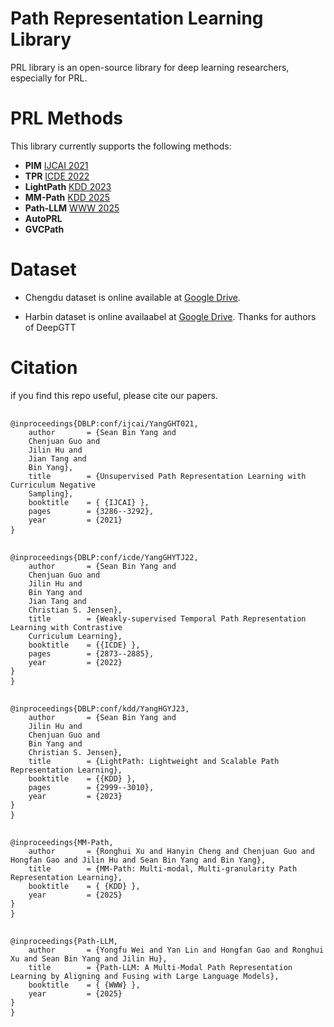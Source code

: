 # Path Representation Learning Library
PRL library is an open-source library for deep learning researchers, especially for PRL.

# PRL Methods

This library currently supports the following methods:

- **PIM** [IJCAI 2021](https://ijcai-21.org/index.html)
- **TPR** [ICDE 2022](https://icde2022.ieeecomputer.my/)
- **LightPath** [KDD 2023](https://kdd.org/kdd2023/index.html)
- **MM-Path** [KDD 2025](https://kdd2025.kdd.org/)
- **Path-LLM** [WWW 2025](https://www2025.thewebconf.org/)
- **AutoPRL**
- **GVCPath**

# Dataset 

- Chengdu dataset is online available at [Google Drive](https://drive.google.com/file/d/1xc1TKmEQ0VQ7daA6KVPri9J9OmsYLai_/view?usp=drive_link).

- Harbin dataset is online availaabel at [Google Drive](https://drive.google.com/file/d/1TqupyC0LVqUtGfoPuXmIjm2VUke1lx0b/view?usp=drive_link). Thanks for authors of DeepGTT


# Citation

if you find this repo useful, please cite our papers.

<pre> <code>
@inproceedings{DBLP:conf/ijcai/YangGHT021,
	author       = {Sean Bin Yang and
	Chenjuan Guo and
	Jilin Hu and
	Jian Tang and
	Bin Yang},
	title        = {Unsupervised Path Representation Learning with Curriculum Negative
	Sampling},
	booktitle    = { {IJCAI} },
	pages        = {3286--3292},
	year         = {2021}
} </code> </pre>

<pre> <code>
@inproceedings{DBLP:conf/icde/YangGHYTJ22,
	author       = {Sean Bin Yang and
	Chenjuan Guo and
	Jilin Hu and
	Bin Yang and
	Jian Tang and
	Christian S. Jensen},
	title        = {Weakly-supervised Temporal Path Representation Learning with Contrastive
	Curriculum Learning},
	booktitle    = {{ICDE} },
	pages        = {2873--2885},
	year         = {2022}
}
} </code> </pre>

<pre> <code>
@inproceedings{DBLP:conf/kdd/YangHGYJ23,
	author       = {Sean Bin Yang and
	Jilin Hu and
	Chenjuan Guo and
	Bin Yang and
	Christian S. Jensen},
	title        = {LightPath: Lightweight and Scalable Path Representation Learning},
	booktitle    = {{KDD} },
	pages        = {2999--3010},
	year         = {2023}
}
} </code> </pre>

<pre> <code>
@inproceedings{MM-Path,
	author       = {Ronghui Xu and Hanyin Cheng and Chenjuan Guo and Hongfan Gao and Jilin Hu and Sean Bin Yang and Bin Yang},
	title        = {MM-Path: Multi-modal, Multi-granularity Path Representation Learning},
	booktitle    = { {KDD} },
	year         = {2025}
}
} </code> </pre>

<pre> <code>
@inproceedings{Path-LLM,
	author       = {Yongfu Wei and Yan Lin and Hongfan Gao and Ronghui Xu and Sean Bin Yang and Jilin Hu},
	title        = {Path-LLM: A Multi-Modal Path Representation Learning by Aligning and Fusing with Large Language Models},
	booktitle    = { {WWW} },
	year         = {2025}
}
} </code> </pre>


